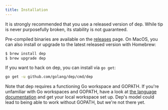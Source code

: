```yaml
---
title: Installation
---
```


It is strongly recommended that you use a released version of dep. While tip is never purposefully broken, its stability is not guaranteed.

Pre-compiled binaries are available on the [releases](https://github.com/golang/dep/releases) page. On MacOS, you can also install or upgrade to the latest released version with Homebrew:

```sh
$ brew install dep
$ brew upgrade dep
```

If you want to hack on dep, you can install via `go get`:

```sh
go get -u github.com/golang/dep/cmd/dep
```
Note that dep requires a functioning Go workspace and GOPATH. If you're unfamiliar with Go workspaces and GOPATH, have a look at [the language documentation](https://golang.org/doc/code.html#Organization) and get your local workspace set up. Dep's model could lead to being able to work without GOPATH, but we're not there yet.